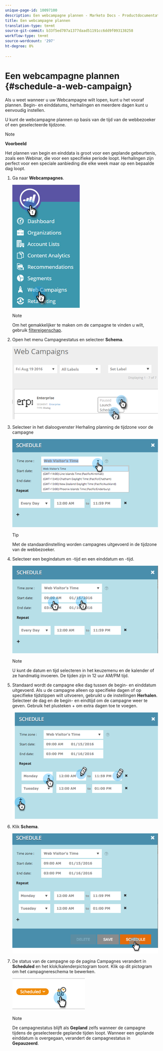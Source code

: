 ```yaml
---
unique-page-id: 10097100
description: Een webcampagne plannen - Marketo Docs - Productdocumentatie
title: Een webcampagne plannen
translation-type: tm+mt
source-git-commit: b33f5ed707a1377daad51191cc6dd9f093138258
workflow-type: tm+mt
source-wordcount: '297'
ht-degree: 0%

---
```



# Een webcampagne plannen {#schedule-a-web-campaign}

Als u weet wanneer u uw Webcampagne wilt lopen, kunt u het vooraf plannen. Begin- en einddatums, herhalingen en meerdere dagen kunt u eenvoudig instellen.

U kunt de webcampagne plannen op basis van de tijd van de webbezoeker of een geselecteerde tijdzone.

>[!NOTE]
>
>**Voorbeeld**
>
>Het plannen van begin en einddata is groot voor een geplande gebeurtenis, zoals een Webinar, die voor een specifieke periode loopt. Herhalingen zijn perfect voor een speciale aanbieding die elke week maar op een bepaalde dag loopt.

1. Ga naar **Webcampagnes**.

   ![](assets/image2016-8-18-16-3a38-3a47.png)

   >[!NOTE]
   >
   >Om het gemakkelijker te maken om de campagne te vinden u wilt, gebruik [filtereigenschap](/help/marketo/product-docs/web-personalization/working-with-web-campaigns/filter-web-campaigns.md).

1. Open het menu Campagnestatus en selecteer **Schema**.

   ![](assets/image2016-8-18-16-3a41-3a45.png)

1. Selecteer in het dialoogvenster Herhaling planning de tijdzone voor de campagne

   ![](assets/image2016-1-14-8-3a14-3a20.png)

   >[!TIP]
   >
   >Met de standaardinstelling worden campagnes uitgevoerd in de tijdzone van de webbezoeker.

1. Selecteer een begindatum en -tijd en een einddatum en -tijd.

   ![](assets/image2016-1-14-8-3a16-3a12.png)

   >[!NOTE]
   >
   >U kunt de datum en tijd selecteren in het keuzemenu en de kalender of ze handmatig invoeren. De tijden zijn in 12 uur AM/PM tijd.

1. Standaard wordt de campagne elke dag tussen de begin- en einddatum uitgevoerd. Als u de campagne alleen op specifieke dagen of op specifieke tijdstippen wilt uitvoeren, gebruikt u de instellingen **Herhalen**. Selecteer de dag en de begin- en eindtijd om de campagne weer te geven. Gebruik het plusteken + om extra dagen toe te voegen.

   ![](assets/image2016-1-14-8-3a19-3a37.png)

1. Klik **Schema**.

   ![](assets/image2016-1-14-8-3a27-3a55.png)

1. De status van de campagne op de pagina Campagnes verandert in **Scheduled** en het klok/kalenderpictogram toont. Klik op dit pictogram om het campagnereschema te bewerken.

   ![](assets/image2016-1-14-8-3a27-3a32.png)

   >[!NOTE]
   >
   >De campagnestatus blijft als **Gepland** zelfs wanneer de campagne tijdens de geselecteerde geplande tijden loopt. Wanneer een geplande einddatum is overgegaan, verandert de campagnestatus in **Gepauzeerd**.
